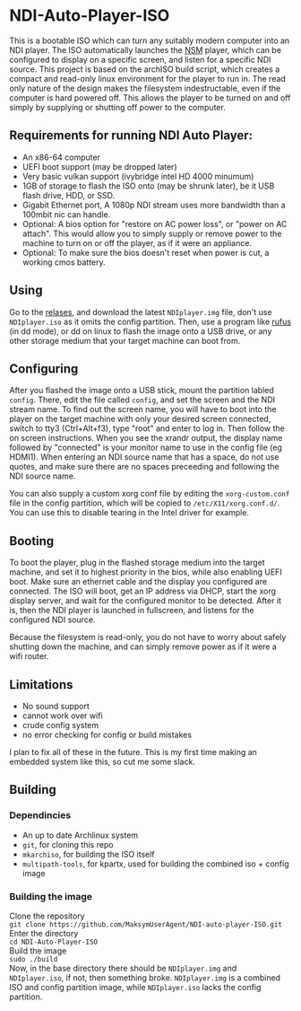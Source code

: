 # NDI-Auto-Player-ISO
This is a bootable ISO which can turn any suitably modern computer into an NDI player. The ISO automatically launches the [NSM](https://github.com/keijiro/Nsm) player, which can be configured to display on a specific screen, and listen for a specific NDI source. This project is based on the archISO build script, which creates a compact and read-only linux environment for the player to run in. The read only nature of the design makes the filesystem indestructable, even if the computer is hard powered off. This allows the player to be turned on and off simply by supplying or shutting off power to the computer.

## Requirements for running NDI Auto Player:
- An x86-64 computer
- UEFI boot support (may be dropped later)
- Very basic vulkan support (ivybridge intel HD 4000 minumum)
- 1GB of storage to flash the ISO onto (may be shrunk later), be it USB flash drive, HDD, or SSD.
- Gigabit Ethernet port, A 1080p NDI stream uses more bandwidth than a 100mbit nic can handle.
- Optional: A bios option for "restore on AC power loss", or "power on AC attach". This would allow you to simply supply or remove power to the machine to turn on or off the player, as if it were an appliance.
- Optional: To make sure the bios doesn't reset when power is cut, a working cmos battery.

## Using
Go to the [relases](https://github.com/MaksymUserAgent/NDI-auto-player-ISO/releases), and download the latest `NDIplayer.img` file, don't use `NDIplayer.iso` as it omits the config partition. Then, use a program like [rufus](https://rufus.ie/en/) (in dd mode), or dd on linux to flash the image onto a USB drive, or any other storage medium that your target machine can boot from. 

## Configuring
After you flashed the image onto a USB stick, mount the partition labled `config`. There, edit the file called `config`, and set the screen and the NDI stream name. To find out the screen name, you will have to boot into the player on the target machine with only your desired screen connected, switch to tty3 (Ctrl+Alt+f3), type "root" and enter to log in. Then follow the on screen instructions. When you see the xrandr output, the display name followed by "connected" is your monitor name to use in the config file (eg HDMI1). When entering an NDI source name that has a space, do not use quotes, and make sure there are no spaces preceeding and following the NDI source name.

You can also supply a custom xorg conf file by editing the `xorg-custom.conf` file in the config partition, which will be copied to `/etc/X11/xorg.conf.d/`. You can use this to disable tearing in the Intel driver for example.

## Booting
To boot the player, plug in the flashed storage medium into the target machine, and set it to highest priority in the bios, while also enabling UEFI boot. Make sure an ethernet cable and the display you configured are connected. The ISO will boot, get an IP address via DHCP, start the xorg display server, and wait for the configured monitor to be detected. After it is, then the NDI player is launched in fullscreen, and listens for the configured NDI source.

Because the filesystem is read-only, you do not have to worry about safely shutting down the machine, and can simply remove power as if it were a wifi router. 

## Limitations
- No sound support
- cannot work over wifi
- crude config system
- no error checking for config or build mistakes

I plan to fix all of these in the future. This is my first time making an embedded system like this, so cut me some slack.

## Building
### Dependincies
- An up to date Archlinux system
- `git`, for cloning this repo
- `mkarchiso`, for building the ISO itself
- `multipath-tools`, for kpartx, used for building the combined iso + config image
### Building the image
Clone the repository\
`git clone https://github.com/MaksymUserAgent/NDI-auto-player-ISO.git`\
Enter the directory\
`cd NDI-Auto-Player-ISO`\
Build the image\
`sudo ./build`\
Now, in the base directory there should be `NDIplayer.img` and `NDIplayer.iso`, if not, then something broke. `NDIplayer.img` is a combined ISO and config partition image, while `NDIplayer.iso` lacks the config partition.
